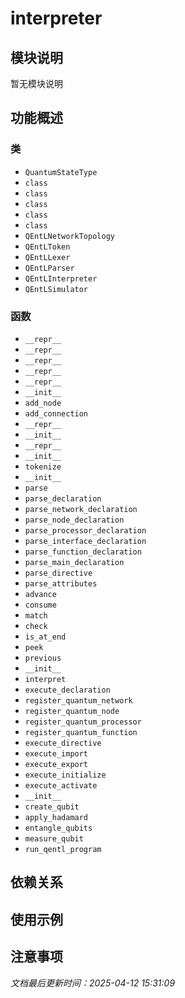 # interpreter

## 模块说明
暂无模块说明

## 功能概述

### 类

- `QuantumStateType`
- `class`
- `class`
- `class`
- `class`
- `class`
- `QEntLNetworkTopology`
- `QEntLToken`
- `QEntLLexer`
- `QEntLParser`
- `QEntLInterpreter`
- `QEntLSimulator`

### 函数

- `__repr__`
- `__repr__`
- `__repr__`
- `__repr__`
- `__repr__`
- `__init__`
- `add_node`
- `add_connection`
- `__repr__`
- `__init__`
- `__repr__`
- `__init__`
- `tokenize`
- `__init__`
- `parse`
- `parse_declaration`
- `parse_network_declaration`
- `parse_node_declaration`
- `parse_processor_declaration`
- `parse_interface_declaration`
- `parse_function_declaration`
- `parse_main_declaration`
- `parse_directive`
- `parse_attributes`
- `advance`
- `consume`
- `match`
- `check`
- `is_at_end`
- `peek`
- `previous`
- `__init__`
- `interpret`
- `execute_declaration`
- `register_quantum_network`
- `register_quantum_node`
- `register_quantum_processor`
- `register_quantum_function`
- `execute_directive`
- `execute_import`
- `execute_export`
- `execute_initialize`
- `execute_activate`
- `__init__`
- `create_qubit`
- `apply_hadamard`
- `entangle_qubits`
- `measure_qubit`
- `run_qentl_program`

## 依赖关系

## 使用示例

## 注意事项

*文档最后更新时间：2025-04-12 15:31:09*